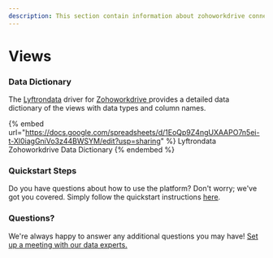 ```yaml
---
description: This section contain information about zohoworkdrive connector views information
---
```


# Views

### Data Dictionary

The [Lyftrondata](https://www.lyftrondata.com/) driver for [Zohoworkdrive](https://www.lyftrondata.com/integration/Zohoworkdrive/)[ ](https://www.lyftrondata.com/integration/zohoworkdrive/)provides a detailed data dictionary of the views with data types and column names.

{% embed url="https://docs.google.com/spreadsheets/d/1EoQp9Z4ngUXAAPO7n5ei-t-Xl0iagGniVo3z44BWSYM/edit?usp=sharing" %}
Lyftrondata Zohoworkdrive Data Dictionary
{% endembed %}

### Quickstart Steps

Do you have questions about how to use the platform? Don't worry; we've got you covered. Simply follow the quickstart instructions [here](../../../../quickstart-steps.md).

### Questions? <a href="#questions" id="questions"></a>

We're always happy to answer any additional questions you may have! [Set up a meeting with our data experts.](https://www.lyftrondata.com/book-a-meeting/)


